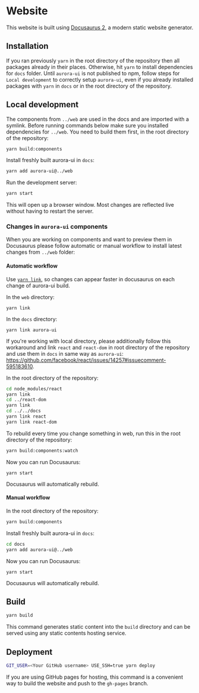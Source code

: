 # Website

This website is built using [Docusaurus 2](https://v2.docusaurus.io/), a modern static website generator.

## Installation

If you ran previously `yarn` in the root directory of the repository then all packages already in their places. Otherwise, hit `yarn` to install dependencies for `docs` folder.
Until `aurora-ui` is not published to npm, follow steps for `Local development` to correctly setup `aurora-ui`, even if you already installed packages with `yarn` in `docs` or in the root directory of the repository.

## Local development

The components from `../web` are used in the docs and are imported with a symlink. Before running commands below make sure you installed dependencies for `../web`. You need to build them first, in the root directory of the repository:

```bash
yarn build:components
```

Install freshly built aurora-ui in `docs`:
```bash
yarn add aurora-ui@../web
```

Run the development server:
```bash
yarn start
```

This will open up a browser window. Most changes are reflected live without having to restart the server.

### Changes in `aurora-ui` components

When you are working on components and want to preview them in Docusaurus please follow automatic or manual workflow to install latest changes from `../web` folder:

#### Automatic workflow

Use [`yarn link`](https://classic.yarnpkg.com/en/docs/cli/link/), so changes can appear faster in docusaurus on each change of aurora-ui build.

In the `web` directory:
```
yarn link
```

In the `docs` directory:
```
yarn link aurora-ui
```

If you're working with local directory, please additionally follow this workaround and link `react` and `react-dom` in root directory of the repository and use them in `docs` in same way as `aurora-ui`:
https://github.com/facebook/react/issues/14257#issuecomment-595183610.

In the root directory of the repository:
```bash
cd node_modules/react
yarn link
cd ../react-dom
yarn link
cd ../../docs
yarn link react
yarn link react-dom
```

To rebuild every time you change something in web, run this in the root directory of the repository:
```bash
yarn build:components:watch
```

Now you can run Docusaurus:
```
yarn start
```

Docusaurus will automatically rebuild.

#### Manual workflow

In the root directory of the repository:
```bash
yarn build:components
```

Install freshly built aurora-ui in `docs`:
```bash
cd docs
yarn add aurora-ui@../web
```

Now you can run Docusaurus:
```
yarn start
```

Docusaurus will automatically rebuild.

## Build

```bash
yarn build
```

This command generates static content into the `build` directory and can be served using any static contents hosting service.

## Deployment

```bash
GIT_USER=<Your GitHub username> USE_SSH=true yarn deploy
```

If you are using GitHub pages for hosting, this command is a convenient way to build the website and push to the `gh-pages` branch.

